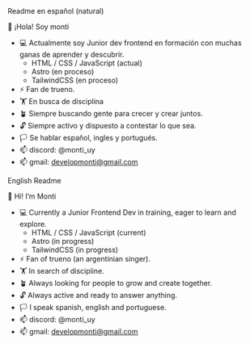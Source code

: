 <!--> Readme en español (natural) <!-->
👋 ¡Hola! Soy monti

- 💻 Actualmente soy Junior dev frontend en formación con muchas ganas de aprender y descubrir.
   - HTML / CSS / JavaScript (actual)
   - Astro (en proceso)
   - TailwindCSS (en proceso)
- ⚡ Fan de trueno.
- 🏋️ En busca de disciplina
- 🪴 Siempre buscando gente para crecer y crear juntos.
- 🔓 Siempre activo y dispuesto a contestar lo que sea.
- 🏳️ Se hablar español, ingles y portugués.
- 📫 discord: @monti_uy
- 📫 gmail: developmonti@gmail.com

<!--> English Readme <!-->
👋 Hi! I’m Monti

- 💻 Currently a Junior Frontend Dev in training, eager to learn and explore.
   - HTML / CSS / JavaScript (current)
   - Astro (in progress)
   - TailwindCSS (in progress)
- ⚡ Fan of trueno (an argentinian singer).
- 🏋️ In search of discipline.
- 🪴  Always looking for people to grow and create together.
- 🔓 Always active and ready to answer anything.
- 🏳️ I speak spanish, english and portuguese.
- 📫 discord: @monti_uy
- 📫 gmail: developmonti@gmail.com
  

